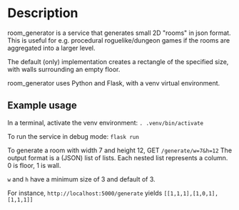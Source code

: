 # Description
room_generator is a service that generates small 2D "rooms" in json format.
This is useful for e.g. procedural roguelike/dungeon games if the rooms are aggregated into a larger level.

The default (only) implementation creates a rectangle of the specified size, with walls surrounding an empty floor.

room_generator uses Python and Flask, with a venv virtual environment.

## Example usage
In a terminal, activate the venv environment:
`. .venv/bin/activate`

To run the service in debug mode:
`flask run`

To generate a room with width 7 and height 12, GET `/generate/w=7&h=12`
The output format is a (JSON) list of lists. Each nested list represents a column.
0 is floor, 1 is wall.

`w` and `h` have a minimum size of 3 and default of 3.

For instance, `http://localhost:5000/generate` yields `[[1,1,1],[1,0,1],[1,1,1]]`
